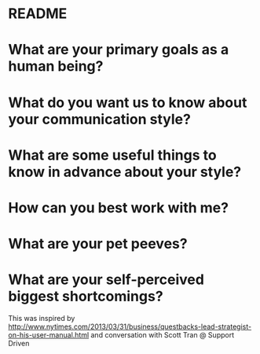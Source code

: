 # README

# What are your primary goals as a human being?

# What do you want us to know about your communication style?

# What are some useful things to know in advance about your style?

# How can you best work with me?

# What are your pet peeves?

# What are your self-perceived biggest shortcomings?

This was inspired by http://www.nytimes.com/2013/03/31/business/questbacks-lead-strategist-on-his-user-manual.html and conversation with Scott Tran @ Support Driven
